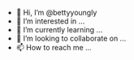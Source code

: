 - 👋 Hi, I’m @bettyyoungly
- 👀 I’m interested in ...
- 🌱 I’m currently learning ...
- 💞️ I’m looking to collaborate on ...
- 📫 How to reach me ...

<!---
bettyyoungly/bettyyoungly is a ✨ special ✨ repository because its `README.md` (this file) appears on your GitHub profile.
You can click the Preview link to take a look at your changes.
--->
